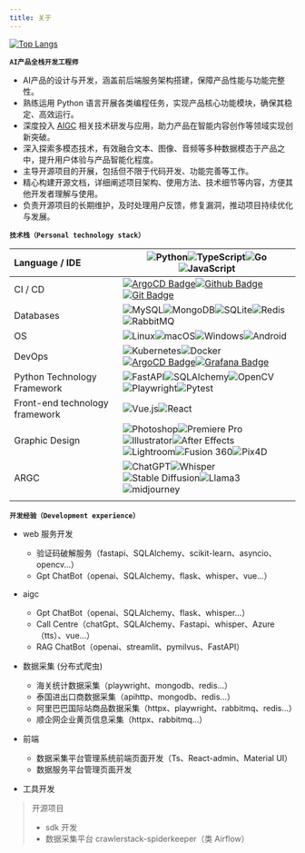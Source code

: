 ```yaml
---
title: 关于
---
```


[![Top Langs](https://github-readme-stats.vercel.app/api/top-langs/?username=2218084076&layout=compact)](https://github.com/anuraghazra/github-readme-stats)

**`AI产品全栈开发工程师`**

- AI产品的设计与开发，涵盖前后端服务架构搭建，保障产品性能与功能完整性。
- 熟练运用 Python 语言开展各类编程任务，实现产品核心功能模块，确保其稳定、高效运行。
- 深度投入 [AIGC](https://baike.baidu.com/item/AIGC/59988381) 相关技术研发与应用，助力产品在智能内容创作等领域实现创新突破。
- 深入探索多模态技术，有效融合文本、图像、音频等多种数据模态于产品之中，提升用户体验与产品智能化程度。
- 主导开源项目的开展，包括但不限于代码开发、功能完善等工作。
- 精心构建开源文档，详细阐述项目架构、使用方法、技术细节等内容，方便其他开发者理解与使用。
- 负责开源项目的长期维护，及时处理用户反馈，修复漏洞，推动项目持续优化与发展。

**`技术栈（Personal technology stack）`**

| Language / IDE                 | ![Python](https://img.shields.io/badge/-Python-3776AB?logo=python&logoColor=white)![TypeScript](https://img.shields.io/badge/-TypeScript-007ACC?logo=typescript&logoColor=white)![Go](https://img.shields.io/badge/-Go-00ADD8?logo=go&logoColor=white)![JavaScript](https://img.shields.io/badge/-JavaScript-F7DF1E?logo=javascript&logoColor=white)                                                                                                                                                                                                                                                                                                                                                                   |
|:-------------------------------|------------------------------------------------------------------------------------------------------------------------------------------------------------------------------------------------------------------------------------------------------------------------------------------------------------------------------------------------------------------------------------------------------------------------------------------------------------------------------------------------------------------------------------------------------------------------------------------------------------------------------------------------------------------------------------------------------------------------|
| CI / CD                        | [![ArgoCD Badge](https://img.shields.io/badge/-ArgoCD-EF7B4D?style=flat&logo=argo&logoColor=white)](https://argoproj.github.io/cd/)[![Github Badge](https://img.shields.io/badge/-Github%20-2088FF?style=flat&logo=Github&logoColor=white)](https://github.com/BEPb/BEPb)[![Git Badge](https://img.shields.io/badge/-Git%20-2088FF?style=flat&logo=Git&logoColor=white)](https://github.com/BEPb/BEPb)                                                                                                                                                                                                                                                                                                                 |
| Databases                      | ![MySQL](https://img.shields.io/badge/-MySQL-4479A1?logo=mysql&logoColor=white)![MongoDB](https://img.shields.io/badge/-MongoDB-47A248?logo=mongodb&logoColor=white)![SQLite](https://img.shields.io/badge/-SQLite-003B57?logo=sqlite&logoColor=white)![Redis](https://img.shields.io/badge/-Redis-DC382D?logo=redis&logoColor=white)![RabbitMQ](https://img.shields.io/badge/-RabbitMQ-FF6600?logo=rabbitmq&logoColor=white)                                                                                                                                                                                                                                                                                          |
| OS                             | ![Linux](https://img.shields.io/badge/-Linux-FCC624?logo=linux&logoColor=black)![macOS](https://img.shields.io/badge/-macOS-000000?logo=apple&logoColor=white)![Windows](https://img.shields.io/badge/-Windows-0078D6?logo=windows&logoColor=white)![Android](https://img.shields.io/badge/-Android-3DDC84?logo=android&logoColor=white)                                                                                                                                                                                                                                                                                                                                                                               |
| DevOps                         | ![Kubernetes](https://img.shields.io/badge/-Kubernetes-326CE5?logo=kubernetes&logoColor=white)![Docker](https://img.shields.io/badge/-Docker-2496ED?logo=docker&logoColor=white)[![ArgoCD Badge](https://img.shields.io/badge/-ArgoCD-EF7B4D?style=flat&logo=argo&logoColor=white)](https://argoproj.github.io/cd/)[![Grafana Badge](https://img.shields.io/badge/-Grafana-F46800?style=flat&logo=grafana&logoColor=white)](https://grafana.com/)                                                                                                                                                                                                                                                                      |
| Python Technology Framework    | ![FastAPI](https://img.shields.io/badge/-FastAPI-009688?logo=fastapi&logoColor=white)![SQLAlchemy](https://img.shields.io/badge/-SQLAlchemy-000000?logo=sqlalchemy&logoColor=white)![OpenCV](https://img.shields.io/badge/-OpenCV-5C3EE8?logo=opencv&logoColor=white)![Playwright](https://img.shields.io/badge/-Playwright-48B9C7?logo=playwright&logoColor=white)![Pytest](https://img.shields.io/badge/-Pytest-0A9EDC?logo=pytest&logoColor=white)                                                                                                                                                                                                                                                                  |
| Front-end technology framework | ![Vue.js](https://img.shields.io/badge/-Vue.js-4FC08D?logo=vue.js&logoColor=white)![React](https://img.shields.io/badge/-React-61DAFB?logo=react&logoColor=white)                                                                                                                                                                                                                                                                                                                                                                                                                                                                                                                                                      |
| Graphic Design                 | ![Photoshop](https://img.shields.io/badge/-Photoshop-31A8FF?logo=adobe-photoshop&logoColor=white)![Premiere Pro](https://img.shields.io/badge/-Premiere%20Pro-9999FF?logo=adobe-premiere-pro&logoColor=white)![Illustrator](https://img.shields.io/badge/-Illustrator-FF9A00?logo=adobe-illustrator&logoColor=white)![After Effects](https://img.shields.io/badge/-After%20Effects-9999FF?logo=adobe-after-effects&logoColor=white)<br/>![Lightroom](https://img.shields.io/badge/-Lightroom-31A8FF?logo=adobe-lightroom&logoColor=white)![Fusion 360](https://img.shields.io/badge/-Fusion%20360-FF5733?logo=autodesk&logoColor=white)![Pix4D](https://img.shields.io/badge/-Pix4D-339966?logo=pix4d&logoColor=white) |
| ARGC                           | ![ChatGPT](https://img.shields.io/badge/-ChatGPT-00A67C?logo=openai&logoColor=white)![Whisper](https://img.shields.io/badge/-Whisper-FFB900?logo=openai&logoColor=white)![Stable Diffusion](https://img.shields.io/badge/-Stable%20Diffusion-0096FF?logo=stable-diffusion&logoColor=white)![Llama3](https://img.shields.io/badge/-Llama3-FF4500?logo=openai&logoColor=white)![midjourney](https://img.shields.io/badge/-midjourney-white?logo=midjourney&logoColor=white)                                                                                                                                                                                                                                              |
|                                |                                                                                                                                                                                                                                                                                                                                                                                                                                                                                                                                                                                                                                                                                                                        |

**`开发经验（Development experience）`**

- web 服务开发

    - 验证码破解服务（fastapi、SQLAlchemy、scikit-learn、asyncio、opencv...）
    - Gpt ChatBot（openai、SQLAlchemy、flask、whisper、vue...）

- aigc

    - Gpt ChatBot（openai、SQLAlchemy、flask、whisper...）
    - Call Centre（chatGpt、SQLAlchemy、Fastapi、whisper、Azure（tts）、vue...）
    - RAG ChatBot（openai、streamlit、pymilvus、FastAPI）

- 数据采集 (分布式爬虫)

    - 海关统计数据采集（playwright、mongodb、redis...）
    - 泰国进出口商数据采集（apihttp、mongodb、redis...）
    - 阿里巴巴国际站商品数据采集（httpx、playwright、rabbitmq、redis...）
    - 顺企网企业黄页信息采集（httpx、rabbitmq...）

- 前端

    - 数据采集平台管理系统前端页面开发（Ts、React-admin、Material UI）
    - 数据服务平台管理页面开发

- 工具开发

> 开源项目
> - sdk 开发
> - 数据采集平台 crawlerstack-spiderkeeper（类 Airflow）
